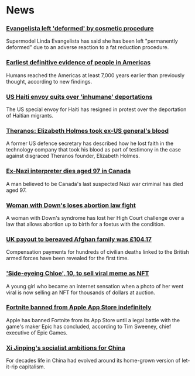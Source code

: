 # News
### [Evangelista left 'deformed' by cosmetic procedure](https://www.bbc.com/news/entertainment-arts-58662756)
Supermodel Linda Evangelista has said she has been left "permanently deformed" due to an adverse reaction to a fat reduction procedure.
### [Earliest definitive evidence of people in Americas](https://www.bbc.com/news/science-environment-58638854)
Humans reached the Americas at least 7,000 years earlier than previously thought, according to new findings.
### [US Haiti envoy quits over 'inhumane' deportations](https://www.bbc.com/news/world-us-canada-58667660)
The US special envoy for Haiti has resigned in protest over the deportation of Haitian migrants.
### [Theranos: Elizabeth Holmes took ex-US general's blood](https://www.bbc.com/news/business-58669152)
A former US defence secretary has described how he lost faith in the technology company that took his blood as part of testimony in the case against disgraced Theranos founder, Elizabeth Holmes.
### [Ex-Nazi interpreter dies aged 97 in Canada](https://www.bbc.com/news/world-us-canada-58667680)
A man believed to be Canada's last suspected Nazi war criminal has died aged 97. 
### [Woman with Down's loses abortion law fight](https://www.bbc.com/news/uk-england-coventry-warwickshire-58662846)
A woman with Down's syndrome has lost her High Court challenge over a law that allows abortion up to birth for a foetus with the condition.
### [UK payout to bereaved Afghan family was £104.17](https://www.bbc.com/news/uk-58653492)
Compensation payments for hundreds of civilian deaths linked to the British armed forces have been revealed for the first time.
### ['Side-eyeing Chloe', 10, to sell viral meme as NFT](https://www.bbc.com/news/world-us-canada-58659667)
A young girl who became an internet sensation when a photo of her went viral is now selling an NFT for thousands of dollars at auction.
### [Fortnite banned from Apple App Store indefinitely](https://www.bbc.com/news/technology-58669512)
Apple has banned Fortnite from its App Store until a legal battle with the game's maker Epic has concluded, according to Tim Sweeney, chief executive of Epic Games.
### [Xi Jinping's socialist ambitions for China](https://www.bbc.com/news/business-58579831)
For decades life in China had evolved around its home-grown version of let-it-rip capitalism.
